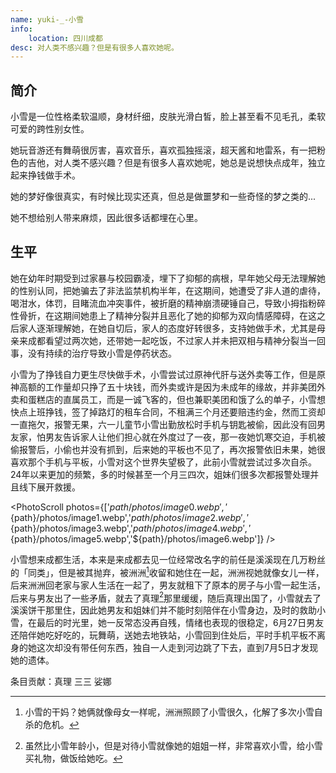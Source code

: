 ```yaml
---
name: yuki-_-小雪
info:
    location: 四川成都
desc: 对人类不感兴趣？但是有很多人喜欢她呢。
---
```


## 简介

小雪是一位性格柔软温顺，身材纤细，皮肤光滑白皙，脸上甚至看不见毛孔，柔软可爱的跨性别女性。

她玩音游还有舞萌很厉害，喜欢音乐，喜欢孤独摇滚，超天酱和地雷系，有一把粉色的吉他，对人类不感兴趣？但是有很多人喜欢她呢，她总是说想快点成年，独立起来挣钱做手术。

她的梦好像很真实，有时候比现实还真，但总是做噩梦和一些奇怪的梦之类的...

她不想给别人带来麻烦，因此很多话都埋在心里。

## 生平

她在幼年时期受到过家暴与校园霸凌，埋下了抑郁的病根，早年她父母无法理解她的性别认同，把她骗去了非法监禁机构半年，在这期间，她遭受了非人道的虐待，喝泔水，体罚，目睹流血冲突事件，被折磨的精神崩溃硬锤自己，导致小拇指粉碎性骨折，在这期间她患上了精神分裂并且恶化了她的抑郁为双向情感障碍，在这之后家人逐渐理解她，在她自切后，家人的态度好转很多，支持她做手术，尤其是母亲来成都看望过两次她，还带她一起吃饭，不过家人并未把双相与精神分裂当一回事，没有持续的治疗导致小雪是停药状态。

小雪为了挣钱自力更生尽快做手术，小雪尝试过原神代肝与送外卖等工作，但是原神高额的工作量却只挣了五十块钱，而外卖或许是因为未成年的缘故，并非美团外卖和蛋糕店的直属员工，而是一诚飞客的，但也兼职美团和饿了么的单子，小雪想快点上班挣钱，签了掉路灯的租车合同，不租满三个月还要赔违约金，然而工资却一直拖欠，报警无果，六一儿童节小雪出勤放松时手机与钥匙被偷，因此没有回男友家，怕男友告诉家人让他们担心就在外度过了一夜，那一夜她饥寒交迫，手机被偷报警后，小偷也并没有抓到，后来她的平板也不见了，再次报警依旧未果，她很喜欢那个手机与平板，小雪对这个世界失望极了，此前小雪就尝试过多次自杀。24年以来更加的频繁，多的时候甚至一个月三四次，姐妹们很多次都报警处理并且线下展开救援。

<PhotoScroll photos={['${path}/photos/image0.webp','${path}/photos/image1.webp','${path}/photos/image2.webp','${path}/photos/image3.webp','${path}/photos/image4.webp','${path}/photos/image5.webp','${path}/photos/image6.webp']} />

小雪想来成都生活，本来是来成都去见一位经常改名字的前任是溪溪现在几万粉丝的「同类」，但是被其抛弃，被洲洲[^2]收留和她住在一起，洲洲视她就像女儿一样，后来洲洲回老家与家人生活在一起了，男友就租下了原本的房子与小雪一起生活，后来与男友出了一些矛盾，就去了真理[^1]那里缓缓，随后真理出国了，小雪就去了溪溪饼干那里住，因此她男友和姐妹们并不能时刻陪伴在小雪身边，及时的救助小雪，在最后的时光里，她一反常态没再自残，情绪也表现的很稳定，6月27日男友还陪伴她吃好吃的，玩舞萌，送她去地铁站，小雪回到住处后，平时手机平板不离身的她这次却没有带任何东西，独自一人走到河边跳了下去，直到7月5日才发现她的遗体。

[^1]: 虽然比小雪年龄小，但是对待小雪就像她的姐姐一样，非常喜欢小雪，给小雪买礼物，做饭给她吃。
[^2]: 小雪的干妈？她俩就像母女一样呢，洲洲照顾了小雪很久，化解了多次小雪自杀的危机。

条目贡献：真理 三三 娑娜 
